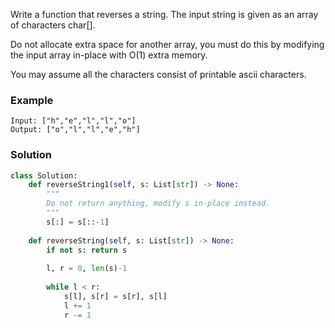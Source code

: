 Write a function that reverses a string. The input string is given as an array of characters char[].

Do not allocate extra space for another array, you must do this by modifying the input array in-place with O(1) extra memory.

You may assume all the characters consist of printable ascii characters.

### Example
```
Input: ["h","e","l","l","o"]
Output: ["o","l","l","e","h"]
```

### Solution

```python
class Solution:
    def reverseString1(self, s: List[str]) -> None:
        """
        Do not return anything, modify s in-place instead.
        """
        s[:] = s[::-1]
    
    def reverseString(self, s: List[str]) -> None:
        if not s: return s
        
        l, r = 0, len(s)-1
        
        while l < r:
            s[l], s[r] = s[r], s[l]
            l += 1
            r -= 1
```